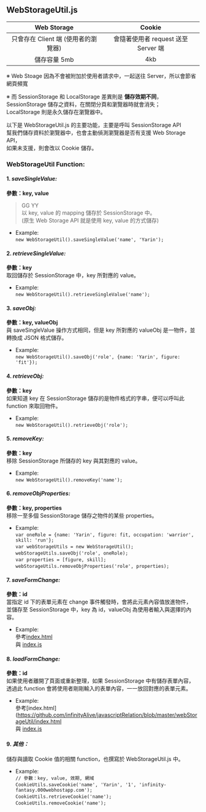 ## WebStorageUtil.js

|              Web Storage           |            Cookie                  |
|:----------------------------------:|:----------------------------------:|
|   只會存在 Client 端 (使用者的瀏覽器) | 會隨著使用者 request 送至 Server 端  |
|              儲存容量 5mb           |               4kb                  |

※ Web Stoage 因為不會被附加於使用者請求中，一起送往 Server，所以會節省網頁頻寬

※ 而 SessionStorage 和 LocalStorage 差異則是 **儲存效期不同**，  
SessionStorage 儲存之資料，在關閉分頁和瀏覽器時就會消失；  
LocalStorage 則是永久儲存在瀏覽器中。

以下是 WebStorageUtil.js 的主要功能，主要是呼叫 SessionStorage API  
幫我們儲存資料於瀏覽器中，也會主動偵測瀏覽器是否有支援 Web Storage API，  
如果未支援，則會改以 Cookie 儲存。  

### WebStorageUtil Function:

#### 1. _saveSingleValue:_  
**參數：key, value**  
> GG
> YY  
以 key, value 的 mapping 儲存於 SessionStorage 中。  
(原生 Web Storage API 就是使用 key, value 的方式儲存)  

* Example:  
`new WebStorageUtil().saveSingleValue('name', 'Yarin');`  

#### 2. _retrieveSingleValue:_  
**參數：key**  
取回儲存於 SessionStorage 中，key 所對應的 value。

* Example:  
`new WebStorageUtil().retrieveSingleValue('name');`  
  
#### 3. _saveObj:_  
**參數：key, valueObj**  
與 saveSingleValue 操作方式相同，但是 key 所對應的 valueObj 是一物件，並轉換成 JSON 格式儲存。

* Example:  
`new WebStorageUtil().saveObj('role', {name: 'Yarin', figure: 'fit'});`  
  
#### 4. _retrieveObj:_  
**參數：key**  
如果知道 key 在 SessionStorage 儲存的是物件格式的字串，便可以呼叫此 function 來取回物件。

* Example:  
`new WebStorageUtil().retrieveObj('role');`  
  
#### 5. _removeKey:_  
**參數：key**  
移除 SessionStorage 所儲存的 key 與其對應的 value。

* Example:  
`new WebStorageUtil().removeKey('name');`  
  
#### 6. _removeObjProperties:_  
**參數：key, properties**  
移除一至多個 SessionStorage 儲存之物件的某些 properties。

* Example:  
`var oneRole = {name: 'Yarin', figure: fit, occupation: 'warrior', skill: 'run'};`  
`var webStorageUtils = new WebStorageUtil();`  
`webStorageUtils.saveObj('role', oneRole);`  
`var properties = [figure, skill];`  
`webStorageUtils.removeObjProperties('role', properties);`  
  
#### 7. _saveFormChange:_  
**參數：id**  
當指定 id 下的表單元素在 change 事件觸發時，會將此元素內容值放進物件，  
並儲存至 SessionStorage 中，key 為 id，valueObj 為使用者輸入與選擇的內容。

* Example:  
參考[index.html](https://github.com/infinityAlive/javascriptRelation/blob/master/webStorageUtil/index.html)  
與 [index.js](https://github.com/infinityAlive/javascriptRelation/blob/master/webStorageUtil/index.js)  
  
#### 8. _loadFormChange:_  
**參數：id**  
如果使用者離開了頁面或重新整理，如果 SessionStorage 中有儲存表單內容，  
透過此 function 會將使用者剛剛輸入的表單內容，一一放回對應的表單元素。

* Example:  
參考[index.html](https://github.com/infinityAlive/javascriptRelation/blob/master/webStorageUtil/index.html  
與 [index.js](https://github.com/infinityAlive/javascriptRelation/blob/master/webStorageUtil/index.js)  
  
#### 9. _其他：_  
儲存與讀取 Cookie 值的相關 function，也撰寫於 WebStorageUtil.js 中。

* Example:  
`// 參數：key, value, 效期, 網域`  
`CookieUtils.saveCookie('name', 'Yarin', '1', 'infinity-fantasy.000webhostapp.com');`  
`CookieUtils.retrieveCookie('name');`  
`CookieUtils.removeCookie('name');`